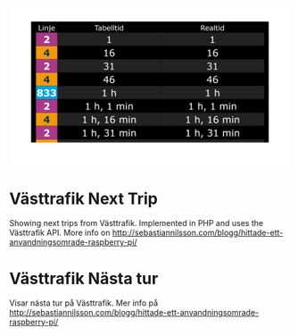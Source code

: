 ![Image preview](image.png)

# Västtrafik Next Trip

Showing next trips from Västtrafik. Implemented in PHP and uses the Västtrafik API. More info on http://sebastiannilsson.com/blogg/hittade-ett-anvandningsomrade-raspberry-pi/

# Västtrafik Nästa tur
Visar nästa tur på Västtrafik. Mer info på http://sebastiannilsson.com/blogg/hittade-ett-anvandningsomrade-raspberry-pi/

